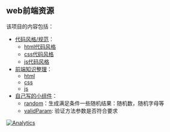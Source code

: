 ## web前端资源
该项目的内容包括：
* [代码风格/规范](coding-style)：
    * [html代码风格](coding-style/html-style.md)
    * [css代码风格](coding-style/css-style.md)
    * [js代码风格](coding-style/javascript-style.md)
* [前端知识整理](learn)：
	* [html](learn/html)
	* [css](learn/css)
	* [js](learn/js)
* [自己写的小组件](my-lib)：
    * [random](my-lib/random)：生成满足条件一些随机结果：随机数，随机字母等
    * [validParam](my-lib/validParam): 验证方法参数是否符合要求

[![Analytics](https://ga-beacon.appspot.com/UA-51355680-1/front-end-resource/readme)](https://github.com/igrigorik/ga-beacon)
